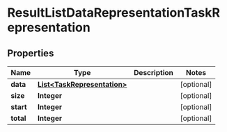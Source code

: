 # ResultListDataRepresentationTaskRepresentation

## Properties
Name | Type | Description | Notes
------------ | ------------- | ------------- | -------------
**data** | [**List&lt;TaskRepresentation&gt;**](TaskRepresentation.md) |  |  [optional]
**size** | **Integer** |  |  [optional]
**start** | **Integer** |  |  [optional]
**total** | **Integer** |  |  [optional]
